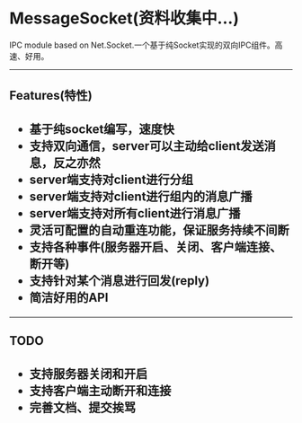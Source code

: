 MessageSocket(资料收集中...)
=============

IPC module based on Net.Socket.一个基于纯Socket实现的双向IPC组件。高速、好用。

<hr/>
<h2>Features(特性)<h2>
<ul>
<li>基于纯socket编写，速度快</li>
<li>支持双向通信，server可以主动给client发送消息，反之亦然</li>
<li>server端支持对client进行分组</li>
<li>server端支持对client进行组内的消息广播</li>
<li>server端支持对所有client进行消息广播</li>
<li>灵活可配置的自动重连功能，保证服务持续不间断</li>
<li>支持各种事件(服务器开启、关闭、客户端连接、断开等)</li>
<li>支持针对某个消息进行回发(reply)</li>
<li>简洁好用的API</li>
</ul>


<hr/>
<h2>TODO<h2>
<ul>
<li>支持服务器关闭和开启</li>
<li>支持客户端主动断开和连接</li>
<li>完善文档、提交挨骂</li>
</ul>

